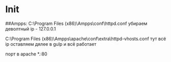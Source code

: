 # Init

##Ampps:
C:\Program Files (x86)\Ampps\conf\httpd.conf
убираем деволтный ip - 127.0.0.1


C:\Program Files (x86)\Ampps\apache\conf\extra\httpd-vhosts.conf
тут всё ip оставляем
дялее в gulp и всё работает

порт в apache *.:80
